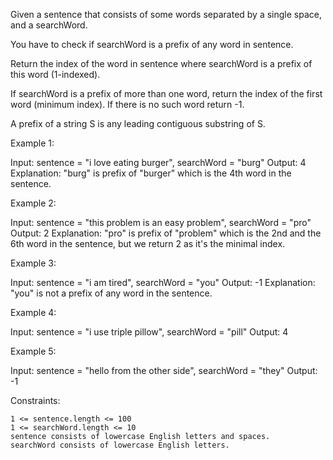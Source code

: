 Given a sentence that consists of some words separated by a single space, and a searchWord.

You have to check if searchWord is a prefix of any word in sentence.

Return the index of the word in sentence where searchWord is a prefix of this word (1-indexed).

If searchWord is a prefix of more than one word, return the index of the first word (minimum index). If there is no such word return -1.

A prefix of a string S is any leading contiguous substring of S.

 

Example 1:

Input: sentence = "i love eating burger", searchWord = "burg"
Output: 4
Explanation: "burg" is prefix of "burger" which is the 4th word in the sentence.

Example 2:

Input: sentence = "this problem is an easy problem", searchWord = "pro"
Output: 2
Explanation: "pro" is prefix of "problem" which is the 2nd and the 6th word in the sentence, but we return 2 as it's the minimal index.

Example 3:

Input: sentence = "i am tired", searchWord = "you"
Output: -1
Explanation: "you" is not a prefix of any word in the sentence.

Example 4:

Input: sentence = "i use triple pillow", searchWord = "pill"
Output: 4

Example 5:

Input: sentence = "hello from the other side", searchWord = "they"
Output: -1

 

Constraints:

    1 <= sentence.length <= 100
    1 <= searchWord.length <= 10
    sentence consists of lowercase English letters and spaces.
    searchWord consists of lowercase English letters.

